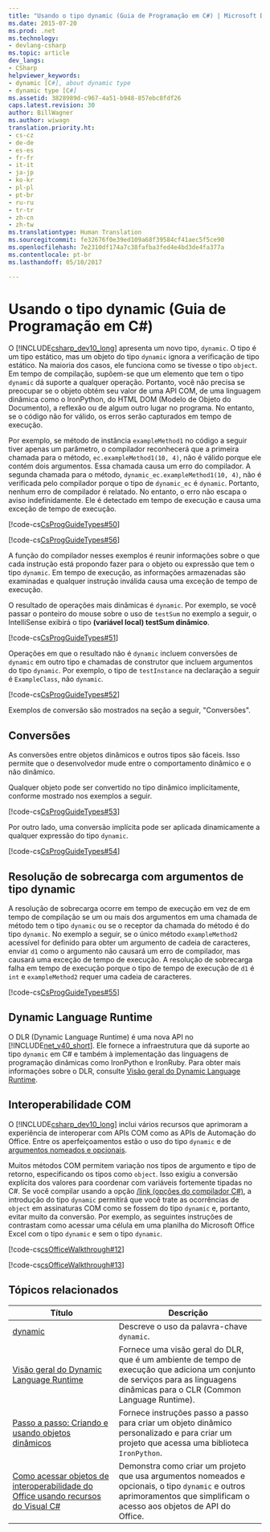 ```yaml
---
title: "Usando o tipo dynamic (Guia de Programação em C#) | Microsoft Docs"
ms.date: 2015-07-20
ms.prod: .net
ms.technology:
- devlang-csharp
ms.topic: article
dev_langs:
- CSharp
helpviewer_keywords:
- dynamic [C#], about dynamic type
- dynamic type [C#]
ms.assetid: 3828989d-c967-4a51-b948-857ebc8fdf26
caps.latest.revision: 30
author: BillWagner
ms.author: wiwagn
translation.priority.ht:
- cs-cz
- de-de
- es-es
- fr-fr
- it-it
- ja-jp
- ko-kr
- pl-pl
- pt-br
- ru-ru
- tr-tr
- zh-cn
- zh-tw
ms.translationtype: Human Translation
ms.sourcegitcommit: fe32676f0e39ed109a68f39584cf41aec5f5ce90
ms.openlocfilehash: 7e2310df174a7c38fafba3fed4e4bd3de4fa377a
ms.contentlocale: pt-br
ms.lasthandoff: 05/10/2017

---
```

# <a name="using-type-dynamic-c-programming-guide"></a>Usando o tipo dynamic (Guia de Programação em C#)
O [!INCLUDE[csharp_dev10_long](../../../csharp/programming-guide/classes-and-structs/includes/csharp_dev10_long_md.md)] apresenta um novo tipo, `dynamic`. O tipo é um tipo estático, mas um objeto do tipo `dynamic` ignora a verificação de tipo estático. Na maioria dos casos, ele funciona como se tivesse o tipo `object`. Em tempo de compilação, supõem-se que um elemento que tem o tipo `dynamic` dá suporte a qualquer operação. Portanto, você não precisa se preocupar se o objeto obtém seu valor de uma API COM, de uma linguagem dinâmica como o IronPython, do HTML DOM (Modelo de Objeto do Documento), a reflexão ou de algum outro lugar no programa. No entanto, se o código não for válido, os erros serão capturados em tempo de execução.  
  
 Por exemplo, se método de instância `exampleMethod1` no código a seguir tiver apenas um parâmetro, o compilador reconhecerá que a primeira chamada para o método, `ec.exampleMethod1(10, 4)`, não é válido porque ele contém dois argumentos. Essa chamada causa um erro do compilador. A segunda chamada para o método, `dynamic_ec.exampleMethod1(10, 4)`, não é verificada pelo compilador porque o tipo de `dynamic_ec` é `dynamic`. Portanto, nenhum erro de compilador é relatado. No entanto, o erro não escapa o aviso indefinidamente. Ele é detectado em tempo de execução e causa uma exceção de tempo de execução.  
  
 [!code-cs[CsProgGuideTypes#50](../../../csharp/programming-guide/nullable-types/codesnippet/CSharp/using-type-dynamic_1.cs)]  
  
 [!code-cs[CsProgGuideTypes#56](../../../csharp/programming-guide/nullable-types/codesnippet/CSharp/using-type-dynamic_2.cs)]  
  
 A função do compilador nesses exemplos é reunir informações sobre o que cada instrução está propondo fazer para o objeto ou expressão que tem o tipo `dynamic`. Em tempo de execução, as informações armazenadas são examinadas e qualquer instrução inválida causa uma exceção de tempo de execução.  
  
 O resultado de operações mais dinâmicas é `dynamic`. Por exemplo, se você passar o ponteiro do mouse sobre o uso de `testSum` no exemplo a seguir, o IntelliSense exibirá o tipo **(variável local) testSum dinâmico**.  
  
 [!code-cs[CsProgGuideTypes#51](../../../csharp/programming-guide/nullable-types/codesnippet/CSharp/using-type-dynamic_3.cs)]  
  
 Operações em que o resultado não é `dynamic` incluem conversões de `dynamic` em outro tipo e chamadas de construtor que incluem argumentos do tipo `dynamic`. Por exemplo, o tipo de `testInstance` na declaração a seguir é `ExampleClass`, não `dynamic`.  
  
 [!code-cs[CsProgGuideTypes#52](../../../csharp/programming-guide/nullable-types/codesnippet/CSharp/using-type-dynamic_4.cs)]  
  
 Exemplos de conversão são mostrados na seção a seguir, "Conversões".  
  
## <a name="conversions"></a>Conversões  
 As conversões entre objetos dinâmicos e outros tipos são fáceis. Isso permite que o desenvolvedor mude entre o comportamento dinâmico e o não dinâmico.  
  
 Qualquer objeto pode ser convertido no tipo dinâmico implicitamente, conforme mostrado nos exemplos a seguir.  
  
 [!code-cs[CsProgGuideTypes#53](../../../csharp/programming-guide/nullable-types/codesnippet/CSharp/using-type-dynamic_5.cs)]  
  
 Por outro lado, uma conversão implícita pode ser aplicada dinamicamente a qualquer expressão do tipo `dynamic`.  
  
 [!code-cs[CsProgGuideTypes#54](../../../csharp/programming-guide/nullable-types/codesnippet/CSharp/using-type-dynamic_6.cs)]  
  
## <a name="overload-resolution-with-arguments-of-type-dynamic"></a>Resolução de sobrecarga com argumentos de tipo dynamic  
 A resolução de sobrecarga ocorre em tempo de execução em vez de em tempo de compilação se um ou mais dos argumentos em uma chamada de método tem o tipo `dynamic` ou se o receptor da chamada do método é do tipo `dynamic`. No exemplo a seguir, se o único método `exampleMethod2` acessível for definido para obter um argumento de cadeia de caracteres, enviar `d1` como o argumento não causará um erro de compilador, mas causará uma exceção de tempo de execução. A resolução de sobrecarga falha em tempo de execução porque o tipo de tempo de execução de `d1` é `int` e `exampleMethod2` requer uma cadeia de caracteres.  
  
 [!code-cs[CsProgGuideTypes#55](../../../csharp/programming-guide/nullable-types/codesnippet/CSharp/using-type-dynamic_7.cs)]  
  
## <a name="dynamic-language-runtime"></a>Dynamic Language Runtime  
 O DLR (Dynamic Language Runtime) é uma nova API no [!INCLUDE[net_v40_short](../../../csharp/programming-guide/types/includes/net_v40_short_md.md)]. Ele fornece a infraestrutura que dá suporte ao tipo `dynamic` em C# e também à implementação das linguagens de programação dinâmicas como IronPython e IronRuby. Para obter mais informações sobre o DLR, consulte [Visão geral do Dynamic Language Runtime](../../../framework/reflection-and-codedom/dynamic-language-runtime-overview.md).  
  
## <a name="com-interop"></a>Interoperabilidade COM  
 O [!INCLUDE[csharp_dev10_long](../../../csharp/programming-guide/classes-and-structs/includes/csharp_dev10_long_md.md)] inclui vários recursos que aprimoram a experiência de interoperar com APIs COM como as APIs de Automação do Office. Entre os aperfeiçoamentos estão o uso do tipo `dynamic` e de [argumentos nomeados e opcionais](../../../csharp/programming-guide/classes-and-structs/named-and-optional-arguments.md).  
  
 Muitos métodos COM permitem variação nos tipos de argumento e tipo de retorno, especificando os tipos como `object`. Isso exigiu a conversão explícita dos valores para coordenar com variáveis fortemente tipadas no C#. Se você compilar usando a opção [/link (opções do compilador C#)](../../../csharp/language-reference/compiler-options/link-compiler-option.md), a introdução do tipo `dynamic` permitirá que você trate as ocorrências de `object` em assinaturas COM como se fossem do tipo `dynamic` e, portanto, evitar muito da conversão. Por exemplo, as seguintes instruções de contrastam como acessar uma célula em uma planilha do Microsoft Office Excel com o tipo `dynamic` e sem o tipo `dynamic`.  
  
 [!code-cs[csOfficeWalkthrough#12](../../../csharp/programming-guide/interop/codesnippet/CSharp/using-type-dynamic_8.cs)]  
  
 [!code-cs[csOfficeWalkthrough#13](../../../csharp/programming-guide/interop/codesnippet/CSharp/using-type-dynamic_9.cs)]  
  
## <a name="related-topics"></a>Tópicos relacionados  
  
|Título|Descrição|  
|-----------|-----------------|  
|[dynamic](../../../csharp/language-reference/keywords/dynamic.md)|Descreve o uso da palavra-chave `dynamic`.|  
|[Visão geral do Dynamic Language Runtime](../../../framework/reflection-and-codedom/dynamic-language-runtime-overview.md)|Fornece uma visão geral do DLR, que é um ambiente de tempo de execução que adiciona um conjunto de serviços para as linguagens dinâmicas para o CLR (Common Language Runtime).|  
|[Passo a passo: Criando e usando objetos dinâmicos](../../../csharp/programming-guide/types/walkthrough-creating-and-using-dynamic-objects.md)|Fornece instruções passo a passo para criar um objeto dinâmico personalizado e para criar um projeto que acessa uma biblioteca `IronPython`.|  
|[Como acessar objetos de interoperabilidade do Office usando recursos do Visual C#](../../../csharp/programming-guide/interop/how-to-access-office-onterop-objects.md)|Demonstra como criar um projeto que usa argumentos nomeados e opcionais, o tipo `dynamic` e outros aprimoramentos que simplificam o acesso aos objetos de API do Office.|
